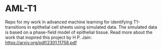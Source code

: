 # AML-T1
Repo for my work in advanced machine learning for identifying T1-transitions in epithelial cell sheets using simulated data. The simulated data is based on a phase-field model of epithelial tissue. Read more about the work that inspired this project by H P. Jain: https://arxiv.org/pdf/2301.11758.pdf
